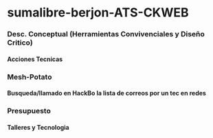 # sumalibre-berjon-ATS-CKWEB


### Desc. Conceptual (Herramientas Convivenciales y Diseño Critico)

#### Acciones Tecnicas

### Mesh-Potato


#### Busqueda/llamado en HackBo la lista de correos por un tec en redes


### Presupuesto

#### Talleres y Tecnologia
